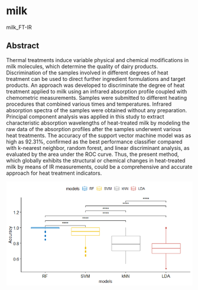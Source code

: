 # milk
milk_FT-IR

## Abstract
  Thermal treatments induce variable physical and chemical modifications in milk molecules, which determine the quality of dairy products. Discrimination of the samples involved in different degrees of heat treatment can be used to direct further ingredient formulations and target products. An approach was developed to discriminate the degree of heat treatment applied to milk using an infrared absorption profile coupled with chemometric measurements. Samples were submitted to different heating procedures that combined various times and temperatures. Infrared absorption spectra of the samples were obtained without any preparation. Principal component analysis was applied in this study to extract characteristic absorption wavelengths of heat-treated milk by modeling the raw data of the absorption profiles after the samples underwent various heat treatments. The accuracy of the support vector machine model was as high as 92.31%, confirmed as the best performance classifier compared with k-nearest neighbor, random forest, and linear discriminant analysis, as evaluated by the area under the ROC curve. Thus, the present method, which globally exhibits the structural or chemical changes in heat-treated milk by means of IR measurements, could be a comprehensive and accurate approach for heat treatment indicators.

![image](https://github.com/renhb1996/milk/blob/master/milk_heat.png)
